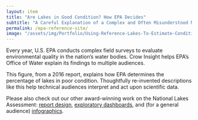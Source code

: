 ```yaml
---
layout: item
title: "Are Lakes in Good Condition? How EPA Decides"
subtitle: "A Careful Explanation of a Complex and Often Misunderstood Methodology"
permalink: /epa-reference-site/
image: "/assets/img/Portfolio/Using-Reference-Lakes-To-Estimate-Conditions.png"
---
```

Every year, U.S. EPA conducts complex field surveys to evaluate environmental quality in the nation’s water bodies. Crow Insight helps EPA’s Office of Water explain its findings to multiple audiences.

This figure, from a 2016 report, explains how EPA determines the percentage of lakes in poor condition. Thoughtfully re-invented descriptions like this help technical audiences interpret and act upon scientific data. 

Please also check out our other award-winning work on the National Lakes Assessment: [report design](../epa-modern-report-design), [exploratory dashboards](../epa-dashboard), and (for a general audience) [infographics](../epa-should-your-lake).

